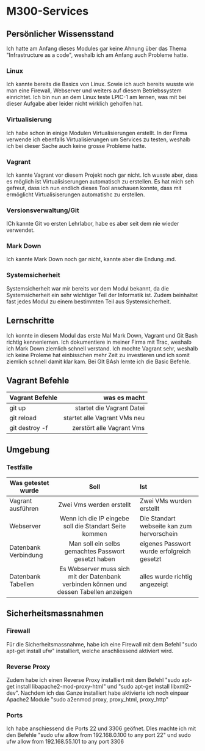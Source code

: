 # M300-Services

## Persönlicher Wissensstand
Ich hatte am Anfang dieses Modules gar keine Ahnung über das Thema "Infrastructure as a code", weshalb ich am Anfang auch Probleme hatte.

### Linux
Ich kannte bereits die Basics von Linux. Sowie ich auch bereits wusste wie man eine Firewall, Webserver und weiters auf diesem Betriebssystem einrichtet. Ich bin nun an dem Linux teste LPIC-1 am lernen, was mit bei dieser Aufgabe aber leider nicht wirklich geholfen hat.

### Virtualisierung
Ich habe schon in einige Modulen Virtualisierungen erstellt. In der Firma verwende ich ebenfalls Virtualisierungen um Services zu testen, weshalb ich bei dieser Sache auch keine grosse Probleme hatte.

### Vagrant
Ich kannte Vagrant vor diesem Projekt noch gar nicht. Ich wusste aber, dass es möglich ist Virtualisiserungen automatisch zu erstellen. Es hat mich seh gefreut, dass ich nun endlich dieses Tool anschauen konnte, dass mit ermöglicht Virtualisiserungen automatishc zu erstellen.

### Versionsverwaltung/Git
ICh kannte Git vo ersten Lehrlabor, habe es aber seit dem nie wieder verwendet.

### Mark Down
Ich kannte Mark Down noch gar nicht, kannte aber die Endung .md.

### Systemsicherheit
Systemsicherheit war mir bereits vor dem Modul bekannt, da die Systemsicherheit ein sehr wichtiger Teil der Informatik ist. Zudem beinhaltet fast jedes Modul zu einem bestimmten Teil aus Systemsicherheit.

## Lernschritte
Ich konnte in diesem Modul das erste Mal Mark Down, Vagrant und Git Bash richtig kennenlernen. Ich dokumentiere in meiner Firma mit Trac, weshalb ich Mark Down ziemlich schnell verstand. Ich mochte Vagrant sehr, weshalb ich keine Proleme hat einbisschen mehr Zeit zu investieren und ich somit ziemlich schnell damit klar kam. Bei GIt BAsh lernte ich die Basic Befehle.

## Vagrant Befehle 
| Vagrant Befehle    | was es macht |
| -------------------|-------------:|
| git up | startet die Vagrant Datei |
| git reload | startet alle Vagrant VMs neu |
| git destroy -f | zerstört alle Vagrant Vms |
## Umgebung
### Testfälle
| Was getestet wurde | Soll | Ist |
| -------------------|:----:|:----|
| Vagrant ausführen  | Zwei Vms werden erstellt | Zwei VMs wurden erstellt |
| Webserver | Wenn ich die IP eingebe soll die Standart Seite kommen | Die Standart webseite kan zum hervorschein |
| Datenbank Verbindung | Man soll ein selbs gemachtes Passwort gesetzt haben | eigenes Passwort wurde erfolgreich gesetzt |
| Datenbank Tabellen | Es Webserver muss sich mit der Datenbank verbinden können und dessen Tabellen anzeigen | alles wurde richtig angezeigt


## Sicherheitsmassnahmen
### Firewall
Für die Sicherheitsmassnahme, habe ich eine Firewall mit dem Befehl "sudo apt-get install ufw" installiert, welche anschliessend aktiviert wird.

### Reverse Proxy
Zudem habe ich einen Reverse Proxy installiert mit dem Befehl "sudo apt-get install libapache2-mod-proxy-html" und "sudo apt-get install libxml2-dev". Nachdem ich das Ganze installiert habe aktivierte ich noch einpaar Apache2 Module "sudo a2enmod proxy, proxy_html, proxy_http"

### Ports
Ich habe anschiessend die Ports 22 und 3306 geöfnet. DIes machte ich mit den Befehle "sudo ufw allow from 192.168.0.100 to any port 22" und sudo ufw allow from 192.168.55.101 to any port 3306
